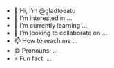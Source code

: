 - 👋 Hi, I’m @gladtoeatu
- 👀 I’m interested in ...
- 🌱 I’m currently learning ...
- 💞️ I’m looking to collaborate on ...
- 📫 How to reach me ...
- 😄 Pronouns: ...
- ⚡ Fun fact: ...

<!---
gladtoeatu/gladtoeatu is a ✨ special ✨ repository because its `README.md` (this file) appears on your GitHub profile.
You can click the Preview link to take a look at your changes.
--->
